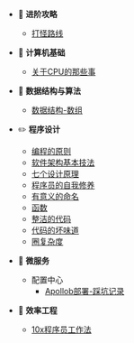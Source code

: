 - :bowling: **进阶攻略**
  - [打怪路线](进阶路线/打怪路线.md)

- :art: **计算机基础**
  - [关于CPU的那些事](计算机基础/关于CPU的那些事.md)

- :dart: **数据结构与算法**
  - [数据结构-数组](数据结构与算法/数据结构-数组.md)

- :pencil2: **程序设计**
  - [编程的原则](程序设计/编程的原则.md)
  - [软件架构基本技法](程序设计/软件架构基本技法.md)
  - [七个设计原理](程序设计/七个设计原理.md)
  - [程序员的自我修养](程序设计/程序员的自我修养.md)
  - [有意义的命名](程序设计/有意义的命名.md)
  - [函数](程序设计/函数.md)
  - [整洁的代码](程序设计/整洁的代码.md)
  - [代码的坏味道](程序设计/代码的坏味道.md)
  - [圈复杂度](程序设计/圈复杂度.md)

- :palm_tree: **微服务**
  - 配置中心
    - [Apollob部署-踩坑记录](微服务/配置中心/apollo-踩坑记录.md)

- :muscle: **效率工程**
  - [10x程序员工作法](效率工程/10x程序员工作法.md)